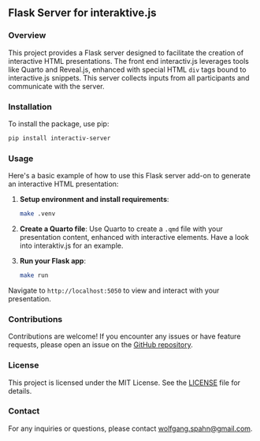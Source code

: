 ## Flask Server for interaktive.js

### Overview

This project provides a Flask server designed to facilitate the
creation of interactive HTML presentations. The front end
interactiv.js leverages tools like Quarto and Reveal.js, enhanced with
special HTML `div` tags bound to interactive.js snippets. This server
collects inputs from all participants and communicate with the server.



### Installation

To install the package, use pip:

```sh
pip install interactiv-server
```

### Usage

Here's a basic example of how to use this Flask server add-on to
generate an interactive HTML presentation:

1. **Setup environment and install requirements**:
    ```bash
	make .venv
    ```

2. **Create a Quarto file**: Use Quarto to create a `.qmd` file with
   your presentation content, enhanced with interactive elements. Have
   a look into interaktiv.js for an example.

3. **Run your Flask app**:
    ```sh
    make run
    ```

Navigate to `http://localhost:5050` to view and interact with your
presentation.


### Contributions

Contributions are welcome! If you encounter any issues or have feature
requests, please open an issue on the [GitHub
repository](https://github.com/WolfgangSpahn/interaktiv.git).




### License

This project is licensed under the MIT License. See the
[LICENSE](https://github.com/WolfgangSpahn/interaktiv.git/blob/main/LICENSE)
file for details.

### Contact

For any inquiries or questions, please contact
[wolfgang.spahn@gmail.com](mailto:wolfgang.spahn@gmail.com).


